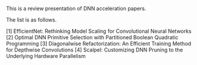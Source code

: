 This is a review presentation of DNN acceleration papers.

The list is as follows.

[1] EfficientNet: Rethinking Model Scaling for Convolutional Neural Networks
 [2] Optimal DNN Primitive Selection with Partitioned Boolean Quadratic Programming
   [3] Diagonalwise Refactorization: An Efficient Training Method for Depthwise Convolutions
    [4] Scalpel: Customizing DNN Pruning to the Underlying Hardware Parallelism

